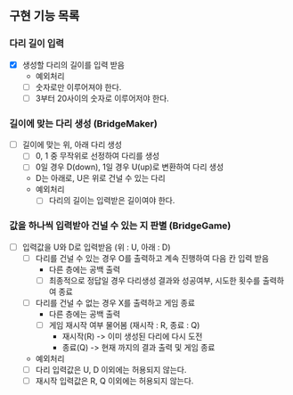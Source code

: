 
## 구현 기능 목록

### 다리 길이 입력 
- [x] 생성할 다리의 길이를 입력 받음
  * 예외처리
  - [ ] 숫자로만 이루어져야 한다.
  - [ ] 3부터 20사이의 숫자로 이루어저야 한다.

### 길이에 맞는 다리 생성 (BridgeMaker)
- [ ] 길이에 맞는 위, 아래 다리 생성 
  - [ ] 0, 1 중 무작위로 선정하여 다리를 생성
  - [ ] 0일 경우 D(down), 1일 경우 U(up)로 변환하여 다리 생성
  - D는 아래로, U은 위로 건널 수 있는 다리
  * 예외처리
    - [ ] 다리의 길이는 입력받은 길이여야 한다.
    
### 값을 하나씩 입력받아 건널 수 있는 지 판별 (BridgeGame)
- [ ] 입력값을 U와 D로 입력받음 (위 : U, 아래 : D)
  - [ ] 다리를 건널 수 있는 경우 O를 출력하고 계속 진행하여 다음 칸 입력 받음
    - 다른 층에는 공백 출력
    - [ ] 최종적으로 정답일 경우 다리생성 결과와 성공여부, 시도한 횟수를 출력하여 종료
  - [ ] 다리를 건널 수 없는 경우 X를 출력하고 게임 종료
    - 다른 층에는 공백 출력
    - [ ] 게임 재시작 여부 물어봄 (재시작 : R, 종료 : Q)
        - 재시작(R) -> 이미 생성된 다리에 다시 도전
        - 종료(Q) -> 현재 까지의 결과 출력 및 게임 종료
  * 예외처리
  - [ ] 다리 입력값은 U, D 이외에는 허용되지 않는다.
  - [ ] 재시작 입력값은 R, Q 이외에는 허용되지 않는다.